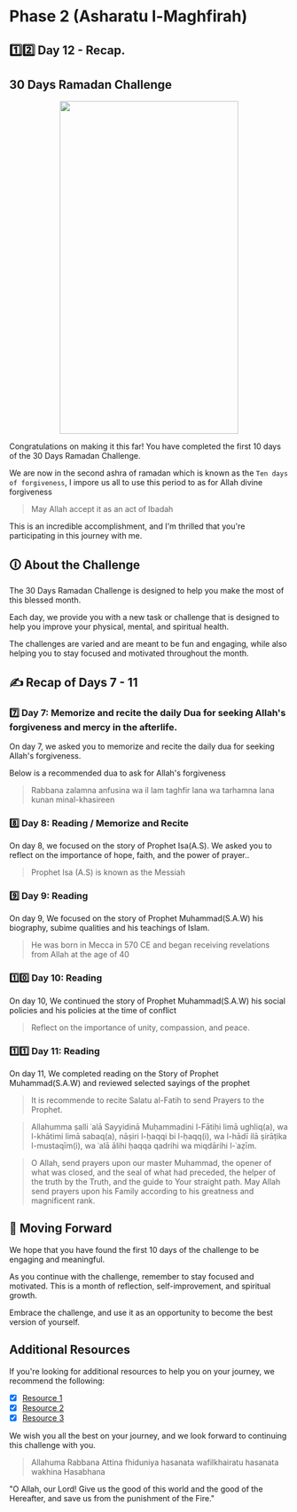 # Phase 2 (Asharatu l-Maghfirah)

## 1️⃣2️⃣ Day 12 - Recap.

## 30 Days Ramadan Challenge

<div align="center">
    <img src="https://i.pinimg.com/originals/b8/d3/8a/b8d38aa8630dccd6ea329aef62e2a9d8.jpg" width="80%" height="600px">
</div>

Congratulations on making it this far! You have completed the first 10 days of the 30 Days Ramadan Challenge. 

We are now in the second ashra of ramadan which is known as the `Ten days of forgiveness`, I impore us all to use this period to as for Allah divine forgiveness

> May Allah accept it as an act of Ibadah

This is an incredible accomplishment, and I'm thrilled that you're participating in this journey with me.

## 🛈 About the Challenge

The 30 Days Ramadan Challenge is designed to help you make the most of this blessed month. 

Each day, we provide you with a new task or challenge that is designed to help you improve your physical, mental, and spiritual health. 

The challenges are varied and are meant to be fun and engaging, while also helping you to stay focused and motivated throughout the month.

## ✍️ Recap of Days 7 - 11

### 7️⃣ Day 7: Memorize and recite the daily Dua for seeking Allah's forgiveness and mercy in the afterlife.

On day 7, we asked you to memorize and recite the daily dua for seeking Allah's forgiveness. 

Below is a recommended dua to ask for Allah's forgiveness

> Rabbana zalamna anfusina wa il lam taghfir lana wa tarhamna lana kunan minal-khasireen

### 8️⃣ Day 8: Reading / Memorize and Recite

 On day 8, we focused on the story of Prophet Isa(A.S). We asked you to reflect on the importance of hope, faith, and the power of prayer..
 
 > Prophet Isa (A.S) is known as the Messiah
 
 ### 9️⃣ Day 9: Reading
 
 On day 9, We focused on the story of Prophet Muhammad(S.A.W) his biography, subime qualities and his teachings of Islam.
 
 > He was born in Mecca in 570 CE and began receiving revelations from Allah at the age of 40
 
 ### 1️⃣0️⃣ Day 10: Reading
 
 On day 10, We continued the story of Prophet Muhammad(S.A.W) his social policies and his policies at the time of conflict 
 
 > Reflect on the importance of unity, compassion, and peace.
 
 ### 1️⃣1️⃣ Day 11: Reading
 
 On day 11, We completed reading on the Story of Prophet Muhammad(S.A.W) and reviewed selected sayings of the prophet
 
 > It is recommende to recite Salatu al-Fatih to send Prayers to the Prophet.
 
> Allahumma ṣalli ʿalā Sayyidinā Muḥammadini l-Fātiḥi limā ughliq(a), wa l-khātimi limā sabaq(a), 
nāṣiri l-ḥaqqi bi l-ḥaqq(i), wa l-hādī ilā ṣirāṭika l-mustaqīm(i), wa ʿalā ālihi ḥaqqa qadrihi wa miqdārihi l-ʿaẓīm.

> O Allah, send prayers upon our master Muhammad, the opener of what was closed, and the seal of what had preceded, 
the helper of the truth by the Truth, and the guide to Your straight path. 
May Allah send prayers upon his Family according to his greatness and magnificent rank.
 
 ## 🚀 Moving Forward
 
 We hope that you have found the first 10 days of the challenge to be engaging and meaningful. 
 
 As you continue with the challenge, remember to stay focused and motivated. This is a month of reflection, self-improvement, and spiritual growth. 
 
 Embrace the challenge, and use it as an opportunity to become the best version of yourself.
 
 ## Additional Resources
 
 If you're looking for additional resources to help you on your journey, we recommend the following:
 
 - [x] [Resource 1](https://quranforkids.com/)
 - [x] [Resource 2](https://www.islamicfinder.org)
 - [x] [Resource 3](https://www.quran.com)
 
 We wish you all the best on your journey, and we look forward to continuing this challenge with you.
 
 > Allahuma Rabbana Attina fhiduniya hasanata wafilkhairatu hasanata wakhina Hasabhana
 
 "O Allah, our Lord! Give us the good of this world and the good of the Hereafter, and save us from the punishment of the Fire."
 
